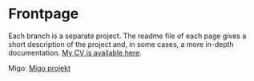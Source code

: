 # Frontpage

Each branch is a separate project. The readme file of each page gives a short description of the project and, in some cases, a more in-depth documentation.
[My CV is available here](https://drive.google.com/file/d/18nlavviBjUEs80sRjCAilvzSZFS1BuGF/view?usp=sharing).

Migo: [Migo projekt](https://aerlingsson.github.io/projects/migo)
